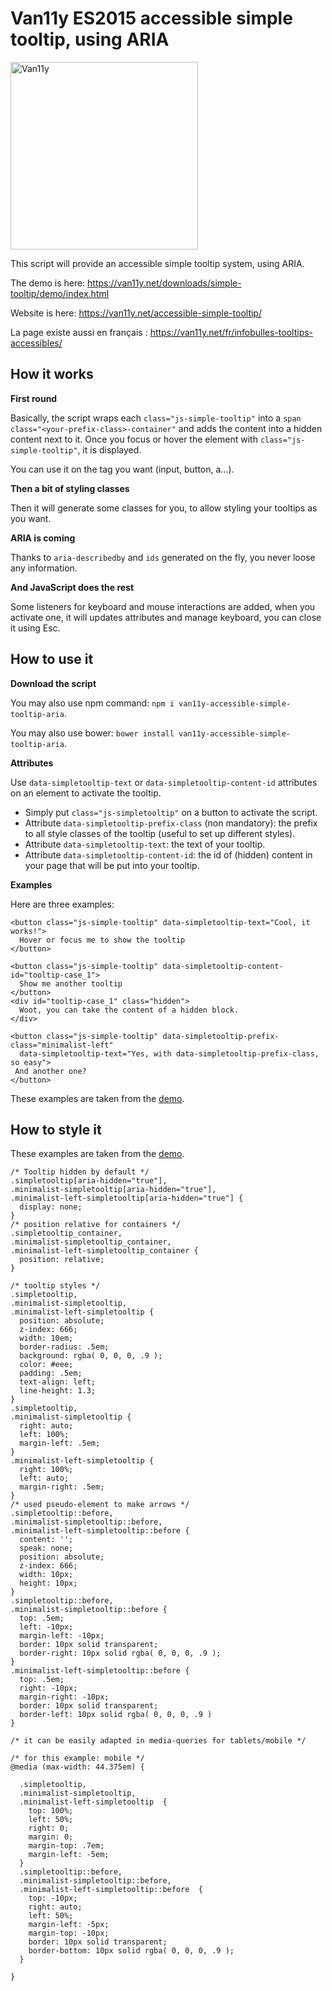 # Van11y ES2015 accessible simple tooltip, using ARIA

<img src="https://van11y.net/layout/images/logo-van11y.svg" alt="Van11y" width="300" />

This script will provide an accessible simple tooltip system, using ARIA.

The demo is here: https://van11y.net/downloads/simple-tooltip/demo/index.html

Website is here: https://van11y.net/accessible-simple-tooltip/

La page existe aussi en français : https://van11y.net/fr/infobulles-tooltips-accessibles/

## How it works

__First round__

Basically, the script wraps each ```class="js-simple-tooltip"``` into a ```span class="<your-prefix-class>-container"``` and adds the content into a hidden content next to it. Once you focus or hover the element with ```class="js-simple-tooltip"```, it is displayed.

You can use it on the tag you want (input, button, a…).

__Then a bit of styling classes__

Then it will generate some classes for you, to allow styling your tooltips as you want.

__ARIA is coming__

Thanks to ```aria-describedby``` and ```ids``` generated on the fly, you never loose any information.

__And JavaScript does the rest__

Some listeners for keyboard and mouse interactions are added, when you activate one, it will updates attributes and manage keyboard, you can close it using Esc.

## How to use it

__Download the script__

You may also use npm command: ```npm i van11y-accessible-simple-tooltip-aria```.

You may also use bower: ```bower install van11y-accessible-simple-tooltip-aria```.

__Attributes__

Use ```data-simpletooltip-text``` or ```data-simpletooltip-content-id``` attributes on an element to activate the tooltip.

- Simply put ```class="js-simpletooltip"``` on a button to activate the script.
- Attribute ```data-simpletooltip-prefix-class``` (non mandatory): the prefix to all style classes of the tooltip (useful to set up different styles).
- Attribute ```data-simpletooltip-text```: the text of your tooltip.
- Attribute ```data-simpletooltip-content-id```: the id of (hidden) content in your page that will be put into your tooltip.

__Examples__

Here are three examples:
```
<button class="js-simple-tooltip" data-simpletooltip-text="Cool, it works!">
  Hover or focus me to show the tooltip
</button>

<button class="js-simple-tooltip" data-simpletooltip-content-id="tooltip-case_1">
  Show me another tooltip
</button>
<div id="tooltip-case_1" class="hidden">
  Woot, you can take the content of a hidden block.
</div>
          
<button class="js-simple-tooltip" data-simpletooltip-prefix-class="minimalist-left" 
  data-simpletooltip-text="Yes, with data-simpletooltip-prefix-class, so easy">
 And another one?
</button>
```
These examples are taken from the [demo](https://van11y.net/downloads/simple-tooltip/demo/index.html).

## How to style it 

These examples are taken from the [demo](https://van11y.net/downloads/simple-tooltip/demo/index.html).
```
/* Tooltip hidden by default */
.simpletooltip[aria-hidden="true"],
.minimalist-simpletooltip[aria-hidden="true"],
.minimalist-left-simpletooltip[aria-hidden="true"] {
  display: none;
}
/* position relative for containers */
.simpletooltip_container,
.minimalist-simpletooltip_container,
.minimalist-left-simpletooltip_container {
  position: relative;
}

/* tooltip styles */
.simpletooltip, 
.minimalist-simpletooltip, 
.minimalist-left-simpletooltip {
  position: absolute;
  z-index: 666;
  width: 10em;
  border-radius: .5em;
  background: rgba( 0, 0, 0, .9 );
  color: #eee;
  padding: .5em;
  text-align: left;
  line-height: 1.3;
}
.simpletooltip, 
.minimalist-simpletooltip {
  right: auto;
  left: 100%;
  margin-left: .5em;
}
.minimalist-left-simpletooltip {
  right: 100%;
  left: auto;
  margin-right: .5em;
}
/* used pseudo-element to make arrows */
.simpletooltip::before,
.minimalist-simpletooltip::before,
.minimalist-left-simpletooltip::before {
  content: '';
  speak: none;
  position: absolute;
  z-index: 666;
  width: 10px;
  height: 10px;
}
.simpletooltip::before,
.minimalist-simpletooltip::before {
  top: .5em;
  left: -10px;
  margin-left: -10px;
  border: 10px solid transparent;
  border-right: 10px solid rgba( 0, 0, 0, .9 );
}
.minimalist-left-simpletooltip::before {
  top: .5em;
  right: -10px;
  margin-right: -10px;
  border: 10px solid transparent;
  border-left: 10px solid rgba( 0, 0, 0, .9 )
}

/* it can be easily adapted in media-queries for tablets/mobile */

/* for this example: mobile */
@media (max-width: 44.375em) {

  .simpletooltip, 
  .minimalist-simpletooltip,
  .minimalist-left-simpletooltip  {
    top: 100%;
    left: 50%;
	right: 0;
    margin: 0;
	margin-top: .7em;
	margin-left: -5em;
  }
  .simpletooltip::before, 
  .minimalist-simpletooltip::before,
  .minimalist-left-simpletooltip::before  {
    top: -10px;
	right: auto;
	left: 50%;
	margin-left: -5px;
    margin-top: -10px;
    border: 10px solid transparent;
    border-bottom: 10px solid rgba( 0, 0, 0, .9 );
  }
  
}
```

